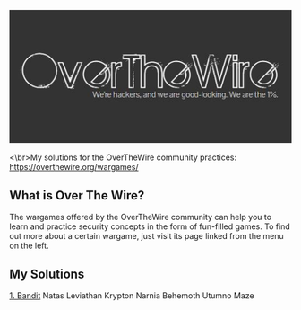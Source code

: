 ![logo](assets/logo.jpg)

<\br>My solutions for the OverTheWire community practices:  https://overthewire.org/wargames/

## What is Over The Wire?

The wargames offered by the OverTheWire community can help you to learn and practice security concepts in the form of fun-filled games.
To find out more about a certain wargame, just visit its page linked from the menu on the left.


## My Solutions
[1. Bandit](/Bandit)
Natas
Leviathan
Krypton
Narnia
Behemoth
Utumno
Maze

